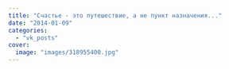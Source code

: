 ```yaml
---
title: "Счастье - это путешествие, а не пункт назначения..."
date: "2014-01-09"
categories: 
  - "vk_posts"
cover:
  image: "images/318955400.jpg"
---
```




